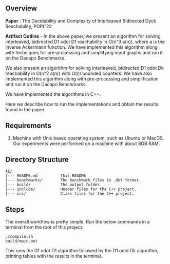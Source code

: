 


## Overview

**Paper** : The Decidability and Complexity of Interleaved Bidirected Dyck Reachability, POPL'22

**Artifact Outline** - In the above paper, we present an algorithm for solving interleaved, bidirected D1 odot D1 reachability in O(n^3 a(n)), where a is the inverse Ackermann function.
We have implemented this algorithm along with techniques for pre-processing and simplifying input graphs and run it on the Dacapo Benchmarks.

We also present an algorithm for solving interleaved, bidirected D1 odot Dk reachability in O(n^2 a(n)) with O(n) bounded counters.
We have also implemented this algorithm along with pre-processing and simplification and run it on the Dacapo Benchmarks.

We have implemented the algorithms in C++.

Here we describe how to run the implementations and obtain the results found in the paper.


## Requirements

1. Machine with Unix based operating system, such as Ubuntu or MacOS. Our experiments were performed on a machine with about 8GB RAM. 

## Directory Structure

```
AE/
|--- README.md			This README 
|--- benchmarks/		The benchmark files in .dot format.
|--- build/	            The output folder.
|--- include/		    Header files for the C++ project.
|--- src/		        Class files for the C++ project.

```

## Steps

The overall workflow is pretty simple. Run the below commands in a terminal from the root of this project.


```
./compile.sh
build/main.out 
```

This runs the D1 odot D1 algorithm followed by the D1 odot Dk algorithm, printing tables with the results in the terminal. 